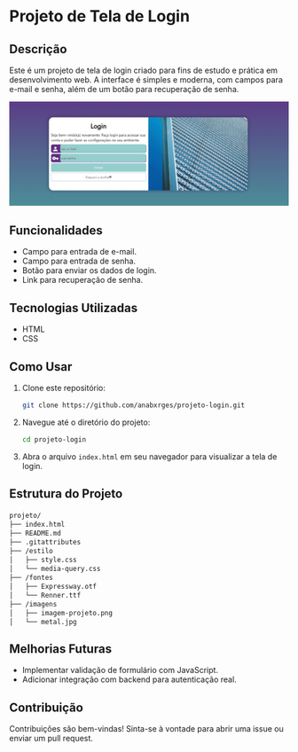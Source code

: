 # Projeto de Tela de Login

## Descrição
Este é um projeto de tela de login criado para fins de estudo e prática em desenvolvimento web. A interface é simples e moderna, com campos para e-mail e senha, além de um botão para recuperação de senha.

![Imagem da Tela de Login](./imagens/imagem-projetologin.jpg)

## Funcionalidades
- Campo para entrada de e-mail.
- Campo para entrada de senha.
- Botão para enviar os dados de login.
- Link para recuperação de senha.

## Tecnologias Utilizadas
- HTML
- CSS

## Como Usar
1. Clone este repositório:
   ```bash
   git clone https://github.com/anabxrges/projeto-login.git
   ```
2. Navegue até o diretório do projeto:
   ```bash
   cd projeto-login
   ```
3. Abra o arquivo `index.html` em seu navegador para visualizar a tela de login.

## Estrutura do Projeto
```
projeto/
├── index.html          
├── README.md           
├── .gitattributes       
├── /estilo             
│   ├── style.css        
│   └── media-query.css  
├── /fontes              
│   ├── Expressway.otf
│   └── Renner.ttf
├── /imagens             
│   ├── imagem-projeto.png
│   └── metal.jpg
```
## Melhorias Futuras

- Implementar validação de formulário com JavaScript.
- Adicionar integração com backend para autenticação real.

## Contribuição
Contribuições são bem-vindas! Sinta-se à vontade para abrir uma issue ou enviar um pull request.

